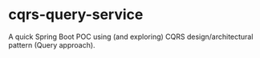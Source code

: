 # cqrs-query-service
A quick Spring Boot POC using (and exploring) CQRS design/architectural pattern (Query approach).
